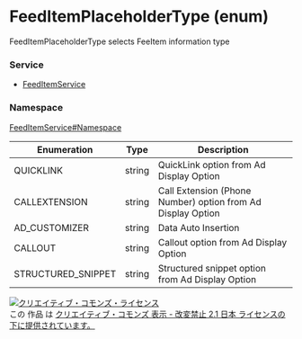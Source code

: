 # FeedItemPlaceholderType (enum)
FeedItemPlaceholderType selects FeeItem information type<br>

### Service
+ [FeedItemService](../../services/FeedItemService.md)

### Namespace
[FeedItemService#Namespace](../../services/FeedItemService.md#namespace)

| Enumeration | Type | Description |
|---|---|---|
| QUICKLINK| string| QuickLink option from Ad Display Option |
| CALLEXTENSION| string| Call Extension (Phone Number) option from Ad Display Option |
| AD_CUSTOMIZER| string| Data Auto Insertion |
| CALLOUT| string| Callout option from Ad Display Option |
| STRUCTURED_SNIPPET| string| Structured snippet option from Ad Display Option |

<a rel="license" href="http://creativecommons.org/licenses/by-nd/2.1/jp/"><img alt="クリエイティブ・コモンズ・ライセンス" style="border-width:0" src="https://i.creativecommons.org/l/by-nd/2.1/jp/88x31.png" /></a><br />この 作品 は <a rel="license" href="http://creativecommons.org/licenses/by-nd/2.1/jp/">クリエイティブ・コモンズ 表示 - 改変禁止 2.1 日本 ライセンスの下に提供されています。</a>

